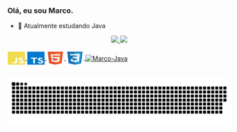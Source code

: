### Olá, eu sou Marco.

- 🌱 Atualmente estudando Java


<div align="center">
  <a href="https://github.com/MzAlexandre">
  <img height="180em" src="https://github-readme-stats.vercel.app/api?username=MzAlexandre&show_icons=true&theme=dark&include_all_commits=true&count_private=true"/>
  <img height="180em" src="https://github-readme-stats.vercel.app/api/top-langs/?username=MzAlexandre&layout=compact&langs_count=7&theme=dark"/>
</div>

 <div style="display: inline_block"><br>
  <img align="center" alt="Marco-Js" height="30" width="40" src="https://raw.githubusercontent.com/devicons/devicon/master/icons/javascript/javascript-plain.svg">
  <img align="center" alt="Marco-Ts" height="30" width="40" src="https://raw.githubusercontent.com/devicons/devicon/master/icons/typescript/typescript-plain.svg">
  <img align="center" alt="Marco-HTML" height="30" width="40" src="https://raw.githubusercontent.com/devicons/devicon/master/icons/html5/html5-original.svg">
  <img align="center" alt="Marco-CSS" height="30" width="40" src="https://raw.githubusercontent.com/devicons/devicon/master/icons/css3/css3-original.svg">
  <img align="center" alt="Marco-Java" height="30" width="40" src="https://cdn.jsdelivr.net/gh/devicons/devicon/icons/java/java-original.svg" />
</div>
  
##
  
![Snake animation](https://github.com/MzAlexandre/MzAlexandre/blob/output/github-contribution-grid-snake.svg)
